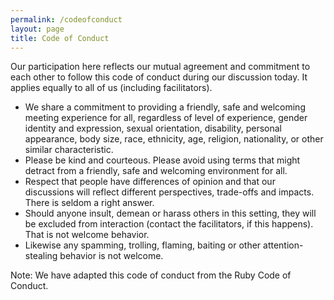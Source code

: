 ```yaml
---
permalink: /codeofconduct
layout: page
title: Code of Conduct
---
```


Our participation here reflects our mutual agreement and commitment to each other to follow this code of conduct during our discussion today. It applies equally to all of us (including facilitators).

- We share a commitment to providing a friendly, safe and welcoming meeting experience for all, regardless of level of experience, gender identity and expression, sexual orientation, disability, personal appearance, body size, race, ethnicity, age, religion, nationality, or other similar characteristic.
- Please be kind and courteous. Please avoid using terms that might detract from a friendly, safe and welcoming environment for all.
- Respect that people have differences of opinion and that our discussions will reflect different perspectives, trade-offs and impacts. There is seldom a right answer.
- Should anyone insult, demean or harass others in this setting, they will be excluded from interaction (contact the facilitators, if this happens). That is not welcome behavior.
- Likewise any spamming, trolling, flaming, baiting or other attention-stealing behavior is not welcome.

Note: We have adapted this code of conduct from the Ruby Code of Conduct.

